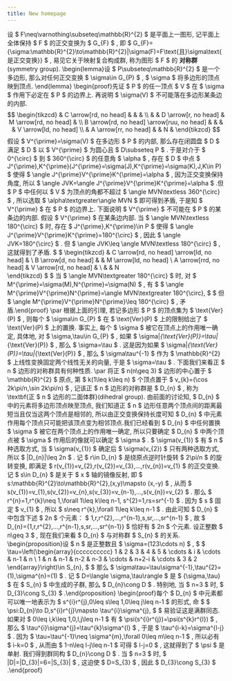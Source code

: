 ```yaml
---
title: New homepage
---
```


设  $  F\neq\varnothing\subseteq\mathbb{R}^{2}  $  是平面上一图形, 记平面上全体保持  $  F  $  的正交变换为  $  G_{F}  $  , 即  $  G_{F}=\{\sigma:\mathbb{R}^{2}\to\mathbb{R}^{2}|\sigma(F)=F\text{且}\sigma\text{是正交变换}\}  $  , 易见它关于映射复合构成群, 称为图形  $  F  $  的 **对称群** (symmetry group). 
\begin{lemma}设  $  P\subseteq\mathbb{R}^{2}  $  是一个多边形, 那么对任何正交变换  $  \sigma\in G_{P}  $  ,   $  \sigma  $  将多边形的顶点映到顶点.
\end{lemma}
\begin{proof}先证 $ P $ 的任一顶点 $ V $ 在 $ \sigma $ 作用下必定在 $ P $ 的边界上. 再说明 $ \sigma(V) $ 不可能落在多边形某条边的内部.
$$ 
\begin{tikzcd}
                                           & C \arrow[rd, no head] &                      &                       &                       \\
                                           &                       & D \arrow[r, no head] & M \arrow[rd, no head] &                       \\
B \arrow[rd, no head] \arrow[ruu, no head] &                       &                      &                       & V \arrow[ld, no head] \\
                                           & A \arrow[rr, no head] &                      & N                     &                      
\end{tikzcd}
$$
假设 $ V^{\prime}=\sigma(V) $ 在多边形 $ P $ 的内部, 那么存在闭圆盘 $ D $ 满足 $ D $ 以 $ V^{\prime} $ 为圆心且 $ D\subseteq P $ . 于是对介于 $ 0^{\circ} $ 到 $ 360^{\circ} $ 的任意角 $ \alpha $ , 存在 $ D $ 中点 $ J^{\prime},K^{\prime}(J^{\prime}=\sigma(J),K^{\prime}=\sigma(K),J,K\in P) $ 使得 $ \angle J^{\prime}V^{\prime}K^{\prime}=\alpha $ , 因为正交变换保持角度, 所以 $ \angle JVK=\angle J^{\prime}V^{\prime}K^{\prime}=\alpha $ .但 $ P $ 中任何以 $ V $ 为顶点的角都不超过 $ \angle MVN\textless 360^{\circ} $ , 所以选取 $ \alpha\textgreater\angle MVN $ 即可得到矛盾, 于是知 $ V^{\prime} $ 在 $ P $ 的边界上. 下面说明 $ V^{\prime} $ 不可能在 $ P $ 的某条边的内部. 假设 $ V^{\prime} $ 在某条边内部. 当 $ \angle MVN\textless 180^{\circ} $ 时, 存在 $ J^{\prime},K^{\prime}\in P $ 使得 $ \angle J^{\prime}V^{\prime}K^{\prime}=180^{\circ} $ , 因此 $ \angle JVK=180^{\circ} $ . 但 $ \angle JVK\leq \angle MVN\textless 180^{\circ} $ , 这就得到了矛盾. 
 $  $ 
\begin{tikzcd}
                       & C \arrow[rd, no head] \arrow[ld, no head] &                       \\
B \arrow[d, no head]   &                                           & M \arrow[ld, no head] \\
A \arrow[rrd, no head] & V \arrow[rd, no head]                     &                       \\
                       &                                           & N                    
\end{tikzcd}
 $  $ 
当 $ \angle MVN\textgreater 180^{\circ} $ 时, 对 $ M^{\prime}=\sigma(M),N^{\prime}=\sigma(N) $ , 有 $  $ \angle M^{\prime}V^{\prime}N^{\prime}=\angle MVN\textgreater 180^{\circ}, $  $  但 $ \angle M^{\prime}V^{\prime}N^{\prime}\leq 180^{\circ} $ , 矛盾.\end{proof}
\par 根据上面的引理, 若记多边形 $ P $ 的顶点集为 $ \text{Ver}(P) $ , 则每个 $ \sigma\in G_{P} $ 在 $ \text{Ver}(P) $ 上的限制给出了 $ \text{Ver}(P) $ 上的置换. 事实上, 每个 $ \sigma $ 被它在顶点上的作用唯一确定, 具体地, 对 $ \sigma,\tau\in G_{P} $ , 如果 $ \sigma|_{\text{Ver}(P)}=\tau|_{\text{Ver}(P)} $ , 那么 $ \sigma=\tau $ . 这是因为如果 $ \sigma|_{\text{Ver}(P)}=\tau|_{\text{Ver}(P)} $ , 那么 $ \sigma\tau^{-1} $ 作为 $ \mathbb{R}^{2} $ 上线性变换固定两个线性无关的向量, 于是 $ \sigma=\tau $ . 下面我们来看正 $ n $ 边形的对称群具有何种性质.
\par 将正 $ n(n\geq 3) $ 边形的中心置于 $ \mathbb{R}^{2} $ 原点, 第 $ k(1\leq k\leq n) $ 个顶点置于 $ v_{k}=(\cos 2k\pi/n,\sin 2k\pi/n) $ , 记该正 $ n $ 边形的对称群是 $ D_{n} $ , 称为\textbf{正 $ n $ 边形的二面体群}(dihedral group). 由前面的讨论知,  $ D_{n} $ 中的元素将多边形顶点映至顶点, 我们知道正 $ n $ 边形任意两个顶点间的距离最短当且仅当这两个顶点是相邻的, 所以由正交变换保持长度可知 $ D_{n} $ 中元素作用每个顶点只可能把该顶点变为相邻顶点.我们已经看到 $ D_{n} $ 中任何置换 $ \sigma $ 被它在两个顶点上的作用唯一确定, 所以只要确定 $ D_{n} $ 中两个顶点被 $ \sigma $ 作用后的像就可以确定 $ \sigma $ .  $ \sigma(v_{1}) $ 有 $ n $ 种选取方式, 当 $ \sigma(v_{1}) $ 确定后 $ \sigma(v_{2}) $ 只有两种选取方式, 所以 $ |D_{n}|\leq 2n $ . 记 $ r\in D_{n} $ 是绕原点逆时针旋转 $ 2\pi/n $ 的旋转变换, 即满足 $ r(v_{1})=v_{2},r(v_{2})=v_{3},...,r(v_{n})=v_{1} $ 的正交变换. 记 $ s\in D_{n} $ 是关于 $ x $ 轴的镜像反射, 即 $ s:\mathbb{R}^{2}\to\mathbb{R}^{2},(x,y)\mapsto (x,-y) $ , 从而 $ s(v_{1})=v_{1},s(v_{2})=v_{n},s(v_{3})=v_{n-1},...,s(v_{n})=v_{2} $ . 那么 $ r^{n}=1,r^{k}\neq 1,\forall 1\leq k\leq n-1, s^{2}=1,rs=sr^{-1} $ . 因为 $ s $ 固定 $ v_{1} $ , 所以 $ s\neq r^{k},\forall 1\leq k\leq n-1 $ . 由此可知 $ D_{n} $ 中包含下述 $ 2n $ 个元素： $ 1,r,r^{2},...,r^{n-1},s,sr,...,sr^{n-1} $ , 故 $ D_{n}=\{1,r,r^{2},...,r^{n-1},s,sr,...,sr^{n-1}\} $ 恰好有 $ 2n $ 个元素. 设正整数 $ n\geq 3 $ , 现在我们来看 $ D_{n} $ 与对称群 $ S_{n} $ 的关系.
\begin{proposition}设 $ n $ 是正整数且 $ \sigma=(123\cdots n) $ , 
 $  $ \tau=\left(\begin{array}{cccccccccc}
1 & 2 & 3 & 4 & 5 & \cdots & i & \cdots & n-1 & n \\
1 & n & n-1 & n-2 & n-3 & \cdots & n+2-i & \cdots & 3 & 2
\end{array}\right)\in S_{n}, $  $ 那么 $ \sigma\tau=\tau\sigma^{-1},\tau^{2}=(1),\sigma^{n}=(1) $ . 记 $ D=\langle \sigma,\tau\rangle $ 是 $ \{\sigma,\tau\} $ 在 $ S_{n} $ 中生成的子群, 那么 $ D_{n}\cong D $ . 特别地, 当 $ n=3 $ 时,  $ D_{3}\cong S_{3} $ .\end{proposition}
\begin{proof}每个 $ D_{n} $ 中元素都可以唯一地表示为 $ s^{i}r^{j},0\leq s\leq 1,0\leq j\leq n-1 $ 的形式, 命
 $  $ \psi:D_{n}\to D,s^{i}r^{j}\mapsto \tau^{i}\sigma^{j}, $  $ 易验证这是满群同态. 如果对 $ 0\leq i,k\leq 1,0,l,j\leq n-1 $ 有 $ \psi(s^{i}r^{j})=\psi(s^{k}r^{l}) $ , 那么 $ \tau^{i}\sigma^{j}=\tau^{k}\sigma^{l} $ , 于是 $ \tau^{i-k}=\sigma^{l-j} $ . 因为 $ \tau=\tau^{-1}\neq \sigma^{m},\forall 0\leq m\leq n-1 $ , 所以必有 $ i-k=0 $ , 从而由 $ 1-n\leq l-j\leq n-1 $ 可得 $ l-j=0 $ , 这就得到了 $ \psi $ 是单射. 我们得到群同构 $ D_{n}\cong D $ . 当 $ n=3 $ 时,  $ |D|=|D_{3}|=6=|S_{3}| $ , 这迫使 $ D=S_{3} $ , 因此 $ D_{3}\cong S_{3} $ .\end{proof}
